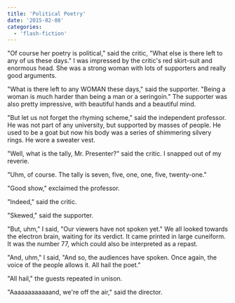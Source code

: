 ```yaml
---
title: 'Political Poetry'
date: '2015-02-08'
categories:
  - 'flash-fiction'
---
```


"Of course her poetry is political," said the critic, "What else is there left
to any of us these days." I was impressed by the critic's red skirt-suit and
enormous head. She was a strong woman with lots of supporters and really good
arguments.

"What is there left to any WOMAN these days," said the supporter. "Being a woman
is much harder than being a man or a seringoin." The supporter was also pretty
impressive, with beautiful hands and a beautiful mind.

"But let us not forget the rhyming scheme," said the independent professor. He
was not part of any university, but supported by masses of people. He used to be
a goat but now his body was a series of shimmering silvery rings. He wore a
sweater vest.

"Well, what is the tally, Mr. Presenter?" said the critic. I snapped out of my
reverie.

"Uhm, of course. The tally is seven, five, one, one, five, twenty-one."

"Good show," exclaimed the professor.

"Indeed," said the critic.

"Skewed," said the supporter.

"But, uhm," I said, "Our viewers have not spoken yet." We all looked towards the
electron brain, waiting for its verdict. It came printed in large cuneiform. It
was the number 77, which could also be interpreted as a repast.

"And, uhm," I said, "And so, the audiences have spoken. Once again, the voice of
the people allows it. All hail the poet."

"All hail," the guests repeated in unison.

"Aaaaaaaaaaaand, we're off the air," said the director.
